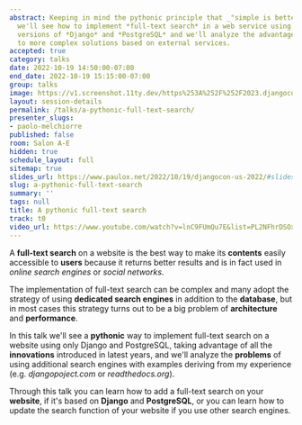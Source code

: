 ```yaml
---
abstract: Keeping in mind the pythonic principle that _"simple is better than complex"_
  we'll see how to implement *full-text search* in a web service using only latest
  versions of *Django* and *PostgreSQL* and we'll analyze the advantages compared
  to more complex solutions based on external services.
accepted: true
category: talks
date: 2022-10-19 14:50:00-07:00
end_date: 2022-10-19 15:15:00-07:00
group: talks
image: https://v1.screenshot.11ty.dev/https%253A%252F%252F2023.djangocon.eu%252Fpresenters%252Fpaolo-melchiorre%252F/opengraph/
layout: session-details
permalink: /talks/a-pythonic-full-text-search/
presenter_slugs:
- paolo-melchiorre
published: false
room: Salon A-E
hidden: true
schedule_layout: full
sitemap: true
slides_url: https://www.paulox.net/2022/10/19/djangocon-us-2022/#slides
slug: a-pythonic-full-text-search
summary: ''
tags: null
title: A pythonic full-text search
track: t0
video_url: https://www.youtube.com/watch?v=lnC9FUmQu7E&list=PL2NFhrDSOxgUoF-4F2MdAFvOK1wOrNdqB
---
```


A **full-text search** on a website is the best way to make its **contents** easily accessible to **users** because it returns better results and is in fact used in *online search engines* or *social networks*.

The implementation of full-text search can be complex and many adopt the strategy of using **dedicated search engines** in addition to the **database**, but in most cases this strategy turns out to be a big problem of **architecture** and **performance**.

In this talk we'll see a **pythonic** way to implement full-text search on a website using only Django and PostgreSQL, taking advantage of all the **innovations** introduced in latest years, and we'll analyze the **problems** of using additional search engines with examples deriving from my experience (e.g. *djangopoject.com* or *readthedocs.org*).

Through this talk you can learn how to add a full-text search on your **website**, if it's based on **Django** and **PostgreSQL**, or you can learn how to update the search function of your website if you use other search engines.
